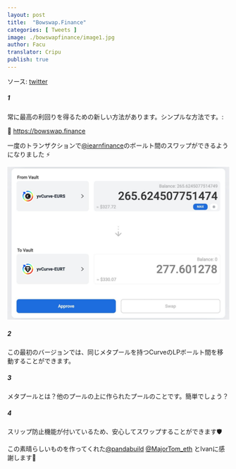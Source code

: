 ```yaml
---
layout: post
title:  "Bowswap.Finance"
categories: [ Tweets ]
image: ./bowswapfinance/image1.jpg
author: Facu
translator: Cripu
publish: true
---
```


ソース: [twitter](https://twitter.com/fameal/status/1424857239505018880)

##### 1

常に最高の利回りを得るための新しい方法があります。シンプルな方法です。:

🏹 https://bowswap.finance

一度のトランザクションで[@iearnfinance](https://twitter.com/iearnfinance)のボールト間のスワップができるようになりました ⚡️

![](image1.jpg)

##### 2

この最初のバージョンでは、同じメタプールを持つCurveのLPボールト間を移動することができます。

##### 3

メタプールとは？他のプールの上に作られたプールのことです。簡単でしょう？

##### 4

スリップ防止機能が付いているため、安心してスワップすることができます🛡️

この素晴らしいものを作ってくれた[@pandabuild](https://twitter.com/pandabuild) [@MajorTom_eth](https://twitter.com/MajorTom_eth) とIvanに感謝します🚀